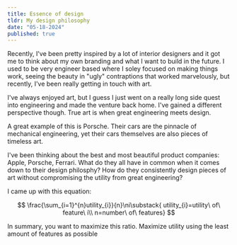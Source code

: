 ```yaml
---
title: Essence of design
tldr: My design philosophy
date: "05-18-2024"
published: true
---
```


Recently, I've been pretty inspired by a lot of interior designers and it got me to think about
my own branding and what I want to build in the future. I used to be very engineer based where I
soley focused on making things work, seeing the beauty in "ugly" contraptions that worked
marvelously, but recently, I've been really getting in touch with art.

I've always enjoyed art, but I guess I just went on a really long side quest into engineering and
made the venture back home. I've gained a different perspective though. True art is when great
engineering meets design.

A great example of this is Porsche. Their cars are the pinnacle of mechanical engineering, yet
their cars themselves are also pieces of timeless art.

I've been thinking about the best and most beautiful product companies: Apple, Porsche, Ferrari.
What do they all have in common when it comes down to their design philosphy? How do they
consistently design pieces of art without compromising the utility from great engineering?

I came up with this equation:

$$
\frac{\sum_{i=1}^{n}utility_{i}}{n}\ni\substack{
utility_{i}=utility\ of\ feature\ i\\
n=number\ of\ features}
$$

In summary, you want to maximize this ratio. Maximize utility using the least amount of features as
possible
